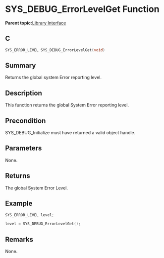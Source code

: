 # SYS\_DEBUG\_ErrorLevelGet Function

**Parent topic:**[Library Interface](GUID-3CBAD06F-CC26-46CB-AF78-AE7790F210D6.md)

## C

```c
SYS_ERROR_LEVEL SYS_DEBUG_ErrorLevelGet(void)
```

## Summary

Returns the global system Error reporting level.

## Description

This function returns the global System Error reporting level.

## Precondition

SYS\_DEBUG\_Initialize must have returned a valid object handle.

## Parameters

None.

## Returns

The global System Error Level.

## Example

```c
SYS_ERROR_LEVEL level;

level = SYS_DEBUG_ErrorLevelGet();
```

## Remarks

None.

